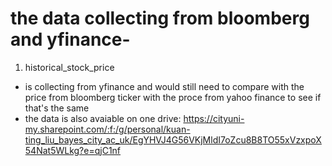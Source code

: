 #  the data collecting from bloomberg and yfinance-

1. historical_stock_price 
  - is collecting from yfinance and would still need to compare with the price from bloomberg ticker with the proce from yahoo finance to see if that's the same
  - the data is also avaiable on one drive: https://cityuni-my.sharepoint.com/:f:/g/personal/kuan-ting_liu_bayes_city_ac_uk/EgYHVJ4G56VKjMldI7oZcu8B8TO55xVzxpoX54Nat5WLkg?e=qjC1nf
